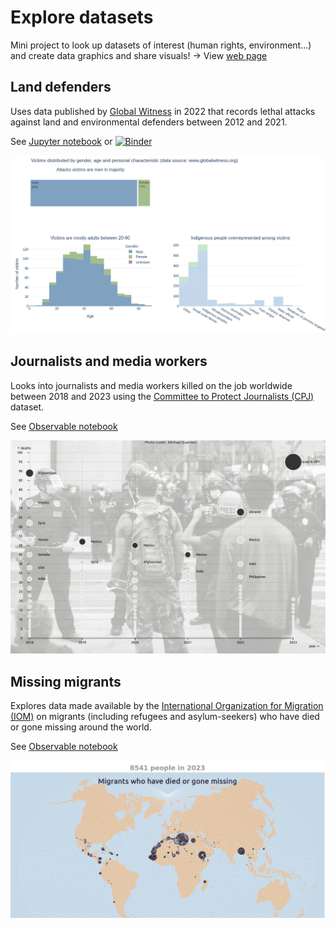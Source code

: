 # Explore datasets

Mini project to look up datasets of interest (human rights, environment...) and create data graphics and share visuals!
-> View [web page](https://explore-datasets.cargo.site/)


## Land defenders
Uses data published by [Global Witness](https://globalwitness.org) in 2022 that records lethal attacks against land and environmental defenders between 2012 and 2021.

See [Jupyter notebook](https://elle-est-au-nord.github.io/explore-datasets/land_defenders/land-defenders.html) or 
[![Binder](https://mybinder.org/badge_logo.svg)](https://mybinder.org/v2/gh/Elle-est-au-nord/explore-datasets/HEAD?urlpath=voila%2Frender%2Fland_defenders%2Fland-defenders.ipynb)

![Screenshot of Jupyter notebook](img/screenshot_notebook_land-defenders.png)

## Journalists and media workers
Looks into journalists and media workers killed on the job worldwide between 2018 and 2023 using the [Committee to Protect Journalists (CPJ)](https://cpj.org/data/killed/?status=Killed&motiveConfirmed%5B%5D=Confirmed&motiveUnconfirmed%5B%5D=Unconfirmed&type%5B%5D=Journalist&type%5B%5D=Media%20Worker&start_year=1992&end_year=2024&group_by=year) dataset.

See [Observable notebook](https://observablehq.com/@eleonore9/number-of-journalists-killed-in-2018)

![Scatter plot of locations with journalists killed on the job between 2018 and 2023](img/journalists-killed-2018-to-2023.png)

## Missing migrants
Explores data made available by the [International Organization for Migration (IOM)](https://missingmigrants.iom.int/downloads) on migrants (including refugees and asylum-seekers) who have died or gone missing around the world.

See [Observable notebook](https://observablehq.com/d/9bd19632957d127f)

![Map of the world showing migrants gone missing in 2023 as black circles](img/migrants-died-missing-2023.png)
